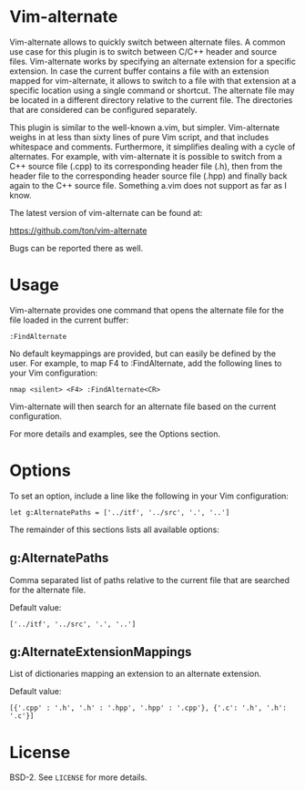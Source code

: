 Vim-alternate
=============

Vim-alternate allows to quickly switch between alternate files. A common use
case for this plugin is to switch between C/C++ header and source files.
Vim-alternate works by specifying an alternate extension for a specific
extension. In case the current buffer contains a file with an extension mapped
for vim-alternate, it allows to switch to a file with that extension at a
specific location using a single command or shortcut. The alternate file may be
located in a different directory relative to the current file. The directories
that are considered can be configured separately.

This plugin is similar to the well-known a.vim, but simpler. Vim-alternate
weighs in at less than sixty lines of pure Vim script, and that includes
whitespace and comments. Furthermore, it simplifies dealing with a cycle of
alternates. For example, with vim-alternate it is possible to switch from a C++
source file (.cpp) to its corresponding header file (.h), then from the header
file to the corresponding header source file (.hpp) and finally back again to
the C++ source file. Something a.vim does not support as far as I know.

The latest version of vim-alternate can be found at:

  https://github.com/ton/vim-alternate

Bugs can be reported there as well.

Usage
=====

Vim-alternate provides one command that opens the alternate file for the file
loaded in the current buffer:

```Vim
:FindAlternate
```

No default keymappings are provided, but can easily be defined by the user. For
example, to map F4 to :FindAlternate, add the following lines to your Vim
configuration:

```Vim
nmap <silent> <F4> :FindAlternate<CR>
```

Vim-alternate will then search for an alternate file based on the current
configuration.

For more details and examples, see the Options section.

Options
=======

To set an option, include a line like the following in your Vim configuration:

```Vim
let g:AlternatePaths = ['../itf', '../src', '.', '..']
```

The remainder of this sections lists all available options:

g:AlternatePaths
----------------

Comma separated list of paths relative to the current file that are searched
for the alternate file.

Default value:

```Vim
['../itf', '../src', '.', '..']
```

g:AlternateExtensionMappings
----------------------------

List of dictionaries mapping an extension to an alternate extension.

Default value:

```Vim
[{'.cpp' : '.h', '.h' : '.hpp', '.hpp' : '.cpp'}, {'.c': '.h', '.h': '.c'}]
```

License
=======

BSD-2. See `LICENSE` for more details.
